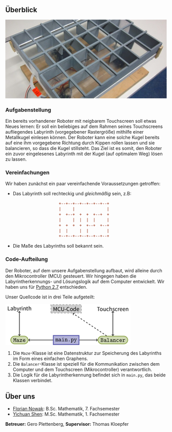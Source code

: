 Überblick
---------

![Roboter](resources/robot.jpg)

### Aufgabenstellung

Ein bereits vorhandener Roboter mit neigbarem Touchscreen soll etwas Neues lernen: Er soll ein beliebiges auf dem Rahmen seines Touchscreens aufliegendes Labyrinth (vorgegebener Rastergröße) mithilfe einer Metallkugel einlesen können. Der Roboter kann eine solche Kugel bereits auf eine ihm vorgegebene Richtung durch Kippen rollen lassen und sie balancieren, so dass die Kugel stillsteht. Das Ziel ist es somit, den Roboter ein zuvor eingelesenes Labyrinth mit der Kugel (auf optimalem Weg) lösen zu lassen.

### Vereinfachungen

Wir haben zunächst ein paar vereinfachende Voraussetzungen getroffen:

- Das Labyrinth soll rechteckig und *gleichmäßig* sein, z.B:

  ```ini
                      +--+--+--+--+--+--+--+
                      |     |              |
                      +  +--+  +  +  +--+  +
                      |     |  |  |  |     |
                      +  +  +  +  +--+  +--+
                      |  |     |  |        |
                      +--+--+--+--+--+--+--+
  ```
- Die Maße des Labyrinths soll bekannt sein.

### Code-Aufteilung

Der Roboter, auf dem unsere Aufgabenstellung aufbaut, wird alleine durch den Mikrocontroller (MCU) gesteuert. Wir hingegen haben die Labyrintherkennungs- und Lösungslogik auf dem Computer entwickelt. Wir haben uns für [Python 2.7](http://python.org) entschieden.

Unser Quellcode ist in drei Teile aufgeteilt:

![Code-Aufteilung](resources/code.png)

1. Die `Maze`-Klasse ist eine Datenstruktur zur Speicherung des Labyrinths im Form eines einfachen Graphens.
2. Die `Balancer`-Klasse ist speziell für die Kommunikation zwischen dem Computer und dem Touchscreen (Mikrocontroller) verantwortlich.
3. Die Logik für die Labyrintherkennung befindet sich in `main.py`, das beide Klassen verbindet.

Über uns
--------

* [Florian Nowak](https://github.com/flo7210): B.Sc. Mathematik, 7. Fachsemester
* [Yichuan Shen](https://github.com/yishn): M.Sc. Mathematik, 1. Fachsemester

**Betreuer:** Gero Plettenberg, **Supervisor:** Thomas Kloepfer